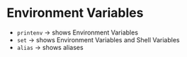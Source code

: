 # Environment Variables

* `printenv` -> shows Environment Variables
* `set` -> shows Environment Variables and Shell Variables
* `alias` -> shows aliases
